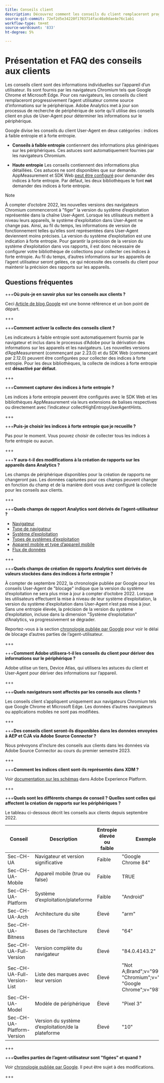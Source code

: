 ```yaml
---
title: Conseils client
description: Découvrez comment les conseils du client remplaceront progressivement l’agent-utilisateur en tant que source des informations sur le périphérique.
source-git-commit: 72ef2d5e34220f1703714fac40a9dae4e76c1ab1
workflow-type: tm+mt
source-wordcount: '833'
ht-degree: 5%

---
```



# Présentation et FAQ des conseils aux clients

Les conseils client sont des informations individuelles sur l’appareil d’un utilisateur. Ils sont fournis par les navigateurs Chromium tels que Google Chrome et Microsoft Edge. Pour ces navigateurs, les conseils du client remplaceront progressivement l’agent utilisateur comme source d’informations sur le périphérique. Adobe Analytics met à jour son processus de recherche de périphérique de sorte qu’il utilise des conseils client en plus de User-Agent pour déterminer les informations sur le périphérique.

Google divise les conseils du client User-Agent en deux catégories : indices à faible entropie et à forte entropie.

* **Conseils à faible entropie** contiennent des informations plus génériques sur les périphériques. Ces astuces sont automatiquement fournies par les navigateurs Chromium.

* **Haute entropie** Les conseils contiennent des informations plus détaillées. Ces astuces ne sont disponibles que sur demande. AppMeasurement et SDK Web [peut être configuré](/help/implement/vars/config-vars/collecthighentropyuseragenthints.md) pour demander des indices à forte entropie. Par défaut, les deux bibliothèques le font **not** demander des indices à forte entropie.

>[!NOTE]
>
>À compter d’octobre 2022, les nouvelles versions des navigateurs Chromium commenceront à &quot;figer&quot; la version du système d’exploitation représentée dans la chaîne User-Agent. Lorsque les utilisateurs mettent à niveau leurs appareils, le système d’exploitation dans User-Agent ne change pas. Ainsi, au fil du temps, les informations de version de fonctionnement telles qu’elles sont représentées dans User-Agent deviennent moins précises. La version du système d’exploitation est une indication à forte entropie. Pour garantir la précision de la version du système d’exploitation dans vos rapports, il est donc nécessaire de configurer votre bibliothèque de collections pour collecter ces indices à forte entropie. Au fil du temps, d’autres informations sur les appareils de l’agent utilisateur seront gelées, ce qui nécessite des conseils du client pour maintenir la précision des rapports sur les appareils.

## Questions fréquentes

+++**Où puis-je en savoir plus sur les conseils aux clients ?**

Ceci [Article de blog Google](https://web.dev/user-agent-client-hints/) est une bonne référence et un bon point de départ.

+++

+++**Comment activer la collecte des conseils client ?**

Les indicateurs à faible entropie sont automatiquement fournis par le navigateur et inclus dans le processus d’Adobe pour la dérivation des informations sur les appareils et les navigateurs. Les nouvelles versions d’AppMeasurement (commençant par 2.23.0) et du SDK Web (commençant par 2.12.0) peuvent être configurées pour collecter des indices à forte entropie. Pour les deux bibliothèques, la collecte de indices à forte entropie est **désactivé par défaut**.

+++

+++**Comment capturer des indices à forte entropie ?**

Les indices à forte entropie peuvent être configurés avec le SDK Web et les bibliothèques AppMeasurement via leurs extensions de balises respectives ou directement avec l’indicateur collectHighEntropyUserAgentHints.

+++

+++**Puis-je choisir les indices à forte entropie que je recueille ?**

Pas pour le moment. Vous pouvez choisir de collecter tous les indices à forte entropie ou aucun.

+++

+++**Y aura-t-il des modifications à la création de rapports sur les appareils dans Analytics ?**

Les champs de périphérique disponibles pour la création de rapports ne changeront pas. Les données capturées pour ces champs peuvent changer en fonction du champ et de la manière dont vous avez configuré la collecte pour les conseils aux clients.

+++

+++**Quels champs de rapport Analytics sont dérivés de l’agent-utilisateur ?**

* [Navigateur](https://experienceleague.adobe.com/docs/analytics/components/dimensions/browser.html?lang=en)
* [Type de navigateur](https://experienceleague.adobe.com/docs/analytics/components/dimensions/browser-type.html?lang=en)
* [Système d’exploitation](https://experienceleague.adobe.com/docs/analytics/components/dimensions/operating-systems.html?lang=en)
* [Types de systèmes d’exploitation](https://experienceleague.adobe.com/docs/analytics/components/dimensions/operating-system-types.html?lang=en)
* [Appareil mobile et type d’appareil mobile](https://experienceleague.adobe.com/docs/analytics/components/dimensions/mobile-dimensions.html?lang=en)
* [Flux de données](https://experienceleague.adobe.com/docs/analytics/export/analytics-data-feed/data-feed-contents/datafeeds-reference.html?lang=fr)

+++

+++**Quels champs de création de rapports Analytics sont dérivés de valeurs stockées dans des indices à forte entropie ?**

À compter de septembre 2022, la chronologie publiée par Google pour les conseils User-Agent de &quot;blocage&quot; indique que la version du système d’exploitation ne sera plus mise à jour à compter d’octobre 2022. Lorsque les utilisateurs effectuent la mise à niveau de leur système d’exploitation, la version du système d’exploitation dans User-Agent n’est pas mise à jour. Sans une entropie élevée, la précision de la version du système d’exploitation, incluse dans la dimension &quot;Système d’exploitation&quot; d’Analytics, va progressivement se dégrader.

Reportez-vous à la section [chronologie publiée par Google](https://blog.chromium.org/2021/09/user-agent-reduction-origin-trial-and-dates.html) pour voir le délai de blocage d’autres parties de l’agent-utilisateur.

+++

+++**Comment Adobe utilisera-t-il les conseils du client pour dériver des informations sur le périphérique ?**

Adobe utilise un tiers, Device Atlas, qui utilisera les astuces du client et User-Agent pour dériver des informations sur l’appareil.

+++

+++**Quels navigateurs sont affectés par les conseils aux clients ?**

Les conseils client s’appliquent uniquement aux navigateurs Chromium tels que Google Chrome et Microsoft Edge. Les données d’autres navigateurs ou applications mobiles ne sont pas modifiées.

+++

+++**Des conseils client seront-ils disponibles dans les données envoyées à AEP et CJA via Adobe Source Connector ?**

Nous prévoyons d’inclure des conseils aux clients dans les données via Adobe Source Connector au cours du premier semestre 2023.

+++

+++**Comment les indices client sont-ils représentés dans XDM ?**

Voir [documentation sur les schémas](https://github.com/adobe/xdm/blob/master/components/datatypes/browserdetails.schema.json#L121) dans Adobe Experience Platform.

+++

+++**Quels sont les différents champs de conseil ? Quelles sont celles qui affectent la création de rapports sur les périphériques ?**

Le tableau ci-dessous décrit les conseils aux clients depuis septembre 2022.

| Conseil | Description | Entropie élevée ou faible | Exemple |
| --- | --- | --- | --- | 
| Sec-CH-UA | Navigateur et version significative | Faible | &quot;Google Chrome 84&quot; |
| Sec-CH-UA-Mobile | Appareil mobile (true ou false) | Faible | TRUE |
| Sec-CH-UA-Platform | Système d’exploitation/plateforme | Faible | &quot;Android&quot; |
| Sec-CH-UA-Arch | Architecture du site | Élevé | &quot;arm&quot; |
| Sec-CH-UA-Bitness | Bases de l’architecture | Élevé | &quot;64&quot; |
| Sec-CH-UA-Full-Version | Version complète du navigateur | Élevé | &quot;84.0.4143.2&quot; |
| Sec-CH-UA-Full-Version-List | Liste des marques avec leur version | Élevé | &quot;Not A;Brand&quot;;v=&quot;99&quot;, &quot;Chromium&quot;;v=&quot;98&quot;, &quot;Google Chrome&quot;;v=&quot;98&quot; |
| Sec-CH-UA-Model | Modèle de périphérique | Élevé | &quot;Pixel 3&quot; |
| Sec-CH-UA-Platform-Version | Version du système d’exploitation/de la plateforme | Élevé | &quot;10&quot; |

+++



+++**Quelles parties de l’agent-utilisateur sont &quot;figées&quot; et quand ?**

Voir [chronologie publiée par Google](https://blog.chromium.org/2021/09/user-agent-reduction-origin-trial-and-dates.html). Il peut être sujet à des modifications.

+++
